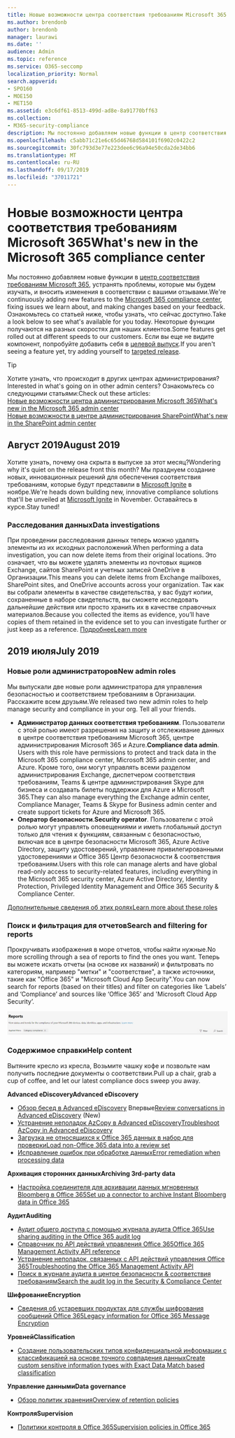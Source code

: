 ```yaml
---
title: Новые возможности центра соответствия требованиям Microsoft 365
ms.author: brendonb
author: brendonb
manager: laurawi
ms.date: ''
audience: Admin
ms.topic: reference
ms.service: O365-seccomp
localization_priority: Normal
search.appverid:
- SPO160
- MOE150
- MET150
ms.assetid: e3c6df61-8513-499d-ad8e-8a91770bff63
ms.collection:
- M365-security-compliance
description: Мы постоянно добавляем новые функции в центр соответствия требованиям Microsoft 365, устранять проблемы, которые мы будем изучать, и вносить изменения в соответствии с вашими отзывами. Узнайте, что мы использовали до этого месяца.
ms.openlocfilehash: c5abb71c21e6c65d46768d584101f6902c0422c2
ms.sourcegitcommit: 30fc793d3e77e223dee6c96a94e50cda2de34bb6
ms.translationtype: MT
ms.contentlocale: ru-RU
ms.lasthandoff: 09/17/2019
ms.locfileid: "37011721"
---
```

# <a name="whats-new-in-the-microsoft-365-compliance-center"></a><span data-ttu-id="a3179-104">Новые возможности центра соответствия требованиям Microsoft 365</span><span class="sxs-lookup"><span data-stu-id="a3179-104">What's new in the Microsoft 365 compliance center</span></span>

<span data-ttu-id="a3179-105">Мы постоянно добавляем новые функции в [центр соответствия требованиям Microsoft 365](microsoft-365-compliance-center.md), устранять проблемы, которые мы будем изучать, и вносить изменения в соответствии с вашими отзывами.</span><span class="sxs-lookup"><span data-stu-id="a3179-105">We're continuously adding new features to the [Microsoft 365 compliance center](microsoft-365-compliance-center.md), fixing issues we learn about, and making changes based on your feedback.</span></span> <span data-ttu-id="a3179-106">Ознакомьтесь со статьей ниже, чтобы узнать, что сейчас доступно.</span><span class="sxs-lookup"><span data-stu-id="a3179-106">Take a look below to see what's available for you today.</span></span> <span data-ttu-id="a3179-107">Некоторые функции получаются на разных скоростях для наших клиентов.</span><span class="sxs-lookup"><span data-stu-id="a3179-107">Some features get rolled out at different speeds to our customers.</span></span> <span data-ttu-id="a3179-108">Если вы еще не видите компонент, попробуйте добавить себя в [целевой выпуск](https://docs.microsoft.com/office365/admin/manage/release-options-in-office-365).</span><span class="sxs-lookup"><span data-stu-id="a3179-108">If you aren't seeing a feature yet, try adding yourself to [targeted release](https://docs.microsoft.com/office365/admin/manage/release-options-in-office-365).</span></span>

> [!TIP]
> <span data-ttu-id="a3179-109">Хотите узнать, что происходит в других центрах администрирования?</span><span class="sxs-lookup"><span data-stu-id="a3179-109">Interested in what's going on in other admin centers?</span></span> <span data-ttu-id="a3179-110">Ознакомьтесь со следующими статьями:</span><span class="sxs-lookup"><span data-stu-id="a3179-110">Check out these articles:</span></span><br>[<span data-ttu-id="a3179-111">Новые возможности центра администрирования Microsoft 365</span><span class="sxs-lookup"><span data-stu-id="a3179-111">What's new in the Microsoft 365 admin center</span></span>](https://docs.microsoft.com/office365/admin/whats-new-in-preview?view=o365-worldwide)<br>[<span data-ttu-id="a3179-112">Новые возможности в центре администрирования SharePoint</span><span class="sxs-lookup"><span data-stu-id="a3179-112">What's new in the SharePoint admin center</span></span>](https://docs.microsoft.com/sharepoint/what-s-new-in-admin-center)

## <a name="august-2019"></a><span data-ttu-id="a3179-113">Август 2019</span><span class="sxs-lookup"><span data-stu-id="a3179-113">August 2019</span></span>

<span data-ttu-id="a3179-114">Хотите узнать, почему она скрыта в выпуске за этот месяц?</span><span class="sxs-lookup"><span data-stu-id="a3179-114">Wondering why it's quiet on the release front this month?</span></span> <span data-ttu-id="a3179-115">Мы празднуем создание новых, инновационных решений для обеспечения соответствия требованиям, которые будут представили в [Microsoft Ignite](https://www.microsoft.com/ignite) в ноябре.</span><span class="sxs-lookup"><span data-stu-id="a3179-115">We're heads down building new, innovative compliance solutions that'll be unveiled at [Microsoft Ignite](https://www.microsoft.com/ignite) in November.</span></span> <span data-ttu-id="a3179-116">Оставайтесь в курсе.</span><span class="sxs-lookup"><span data-stu-id="a3179-116">Stay tuned!</span></span>

### <a name="data-investigations"></a><span data-ttu-id="a3179-117">Расследования данных</span><span class="sxs-lookup"><span data-stu-id="a3179-117">Data investigations</span></span>

<span data-ttu-id="a3179-118">При проведении расследования данных теперь можно удалять элементы из их исходных расположений.</span><span class="sxs-lookup"><span data-stu-id="a3179-118">When performing a data investigation, you can now delete items from their original locations.</span></span> <span data-ttu-id="a3179-119">Это означает, что вы можете удалять элементы из почтовых ящиков Exchange, сайтов SharePoint и учетных записей OneDrive в Организации.</span><span class="sxs-lookup"><span data-stu-id="a3179-119">This means you can delete items from Exchange mailboxes, SharePoint sites, and OneDrive accounts across your organization.</span></span> <span data-ttu-id="a3179-120">Так как вы собрали элементы в качестве свидетельства, у вас будут копии, сохраненные в наборе свидетельств, вы сможете исследовать дальнейшие действия или просто хранить их в качестве справочных материалов.</span><span class="sxs-lookup"><span data-stu-id="a3179-120">Because you collected the items as evidence, you’ll have copies of them retained in the evidence set to you can investigate further or just keep as a reference.</span></span> [<span data-ttu-id="a3179-121">Подробнее</span><span class="sxs-lookup"><span data-stu-id="a3179-121">Learn more</span></span>](datainvestigations/delete-items-from-original-locations.md)

## <a name="july-2019"></a><span data-ttu-id="a3179-122">2019 июля</span><span class="sxs-lookup"><span data-stu-id="a3179-122">July 2019</span></span>

### <a name="new-admin-roles"></a><span data-ttu-id="a3179-123">Новые роли администраторов</span><span class="sxs-lookup"><span data-stu-id="a3179-123">New admin roles</span></span>

<span data-ttu-id="a3179-124">Мы выпускали две новые роли администратора для управления безопасностью и соответствием требованиям в Организации. Расскажите всем друзьям.</span><span class="sxs-lookup"><span data-stu-id="a3179-124">We released two new admin roles to help manage security and compliance in your org. Tell all your friends.</span></span>

- <span data-ttu-id="a3179-125">**Администратор данных соответствия требованиям**. Пользователи с этой ролью имеют разрешения на защиту и отслеживание данных в центре соответствия требованиям Microsoft 365, центре администрирования Microsoft 365 и Azure.</span><span class="sxs-lookup"><span data-stu-id="a3179-125">**Compliance data admin**. Users with this role have permissions to protect and track data in the Microsoft 365 compliance center, Microsoft 365 admin center, and Azure.</span></span> <span data-ttu-id="a3179-126">Кроме того, они могут управлять всеми разделом администрирования Exchange, диспетчером соответствия требованиям, Teams & центре администрирования Skype для бизнеса и создавать билеты поддержки для Azure и Microsoft 365.</span><span class="sxs-lookup"><span data-stu-id="a3179-126">They can also manage everything the Exchange admin center, Compliance Manager, Teams & Skype for Business admin center and create support tickets for Azure and Microsoft 365.</span></span>
- <span data-ttu-id="a3179-127">**Оператор безопасности**.</span><span class="sxs-lookup"><span data-stu-id="a3179-127">**Security operator**.</span></span> <span data-ttu-id="a3179-128">Пользователи с этой ролью могут управлять оповещениями и иметь глобальный доступ только для чтения к функциям, связанным с безопасностью, включая все в центре безопасности Microsoft 365, Azure Active Directory, защиту удостоверений, управление привилегированными удостоверениями и Office 365 Центр безопасности & соответствия требованиям.</span><span class="sxs-lookup"><span data-stu-id="a3179-128">Users with this role can manage alerts and have global read-only access to security-related features, including everything in the Microsoft 365 security center, Azure Active Directory, Identity Protection, Privileged Identity Management and Office 365 Security & Compliance Center.</span></span>

[<span data-ttu-id="a3179-129">Дополнительные сведения об этих ролях</span><span class="sxs-lookup"><span data-stu-id="a3179-129">Learn more about these roles</span></span>](https://docs.microsoft.com/office365/securitycompliance/permissions-microsoft-365-compliance-security)

### <a name="search-and-filtering-for-reports"></a><span data-ttu-id="a3179-130">Поиск и фильтрация для отчетов</span><span class="sxs-lookup"><span data-stu-id="a3179-130">Search and filtering for reports</span></span>

<span data-ttu-id="a3179-131">Прокручивать изображения в море отчетов, чтобы найти нужные.</span><span class="sxs-lookup"><span data-stu-id="a3179-131">No more scrolling through a sea of reports to find the ones you want.</span></span> <span data-ttu-id="a3179-132">Теперь вы можете искать отчеты (на основе их названий) и фильтровать по категориям, например "метки" и "соответствие", а также источники, такие как "Office 365" и "Microsoft Cloud App Security".</span><span class="sxs-lookup"><span data-stu-id="a3179-132">You can now search for reports (based on their titles) and filter on categories like ‘Labels’ and ‘Compliance’ and sources like ‘Office 365’ and 'Microsoft Cloud App Security’.</span></span>

![Снимок экрана кнопок поиска и фильтров для отчетов с примененным фильтром](media/mcc_report_filtering.png)

### <a name="help-content"></a><span data-ttu-id="a3179-134">Содержимое справки</span><span class="sxs-lookup"><span data-stu-id="a3179-134">Help content</span></span>

<span data-ttu-id="a3179-135">Вытяните кресло из кресла, Возьмите чашку кофе и позвольте нам получить последние документы о соответствии.</span><span class="sxs-lookup"><span data-stu-id="a3179-135">Pull up a chair, grab a cup of coffee, and let our latest compliance docs sweep you away.</span></span>

<span data-ttu-id="a3179-136">**Advanced eDiscovery**</span><span class="sxs-lookup"><span data-stu-id="a3179-136">**Advanced eDiscovery**</span></span>
- <span data-ttu-id="a3179-137">[Обзор бесед в Advanced eDiscovery](compliance20/conversation-review-sets.md) Впервые</span><span class="sxs-lookup"><span data-stu-id="a3179-137">[Review conversations in Advanced eDiscovery](compliance20/conversation-review-sets.md) (New)</span></span>
- [<span data-ttu-id="a3179-138">Устранение неполадок AzCopy в Advanced eDiscovery</span><span class="sxs-lookup"><span data-stu-id="a3179-138">Troubleshoot AzCopy in Advanced eDiscovery</span></span>](compliance20/troubleshooting-azcopy.md)
- [<span data-ttu-id="a3179-139">Загрузка не относящихся к Office 365 данных в набор для проверки</span><span class="sxs-lookup"><span data-stu-id="a3179-139">Load non-Office 365 data into a review set</span></span>](compliance20/load-non-office365-data.md)
- [<span data-ttu-id="a3179-140">Исправление ошибок при обработке данных</span><span class="sxs-lookup"><span data-stu-id="a3179-140">Error remediation when processing data</span></span>](compliance20/error-remediation.md)

<span data-ttu-id="a3179-141">**Архивация сторонних данных**</span><span class="sxs-lookup"><span data-stu-id="a3179-141">**Archiving 3rd-party data**</span></span>
- [<span data-ttu-id="a3179-142">Настройка соединителя для архивации данных мгновенных Bloomberg в Office 365</span><span class="sxs-lookup"><span data-stu-id="a3179-142">Set up a connector to archive Instant Bloomberg data in Office 365</span></span>](archive-instant-bloomberg-data.md)

<span data-ttu-id="a3179-143">**Аудит**</span><span class="sxs-lookup"><span data-stu-id="a3179-143">**Auditing**</span></span>
- [<span data-ttu-id="a3179-144">Аудит общего доступа с помощью журнала аудита Office 365</span><span class="sxs-lookup"><span data-stu-id="a3179-144">Use sharing auditing in the Office 365 audit log</span></span>](use-sharing-auditing.md)
- [<span data-ttu-id="a3179-145">Справочник по API действий управления Office 365</span><span class="sxs-lookup"><span data-stu-id="a3179-145">Office 365 Management Activity API reference</span></span>](https://docs.microsoft.com/office/office-365-management-api/office-365-management-activity-api-reference)
- [<span data-ttu-id="a3179-146">Устранение неполадок, связанных с API действий управления Office 365</span><span class="sxs-lookup"><span data-stu-id="a3179-146">Troubleshooting the Office 365 Management Activity API</span></span>](https://docs.microsoft.com/office/office-365-management-api/troubleshooting-the-office-365-management-activity-api)
- [<span data-ttu-id="a3179-147">Поиск в журнале аудита в центре безопасности & соответствия требованиям</span><span class="sxs-lookup"><span data-stu-id="a3179-147">Search the audit log in the Security & Compliance Center</span></span>](search-the-audit-log-in-security-and-compliance.md)

<span data-ttu-id="a3179-148">**Шифрование**</span><span class="sxs-lookup"><span data-stu-id="a3179-148">**Encryption**</span></span>
- [<span data-ttu-id="a3179-149">Сведения об устаревших продуктах для службы шифрования сообщений Office 365</span><span class="sxs-lookup"><span data-stu-id="a3179-149">Legacy information for Office 365 Message Encryption</span></span>](legacy-information-for-message-encryption.md)

<span data-ttu-id="a3179-150">**Уровней**</span><span class="sxs-lookup"><span data-stu-id="a3179-150">**Classification**</span></span>
- [<span data-ttu-id="a3179-151">Создание пользовательских типов конфиденциальной информации с классификацией на основе точного совпадения данных</span><span class="sxs-lookup"><span data-stu-id="a3179-151">Create custom sensitive information types with Exact Data Match based classification</span></span>](create-custom-sensitive-information-types-with-exact-data-match-based-classification.md)

<span data-ttu-id="a3179-152">**Управление данными**</span><span class="sxs-lookup"><span data-stu-id="a3179-152">**Data governance**</span></span>
- [<span data-ttu-id="a3179-153">Обзор политик хранения</span><span class="sxs-lookup"><span data-stu-id="a3179-153">Overview of retention policies</span></span>](retention-policies.md)

<span data-ttu-id="a3179-154">**Контроля**</span><span class="sxs-lookup"><span data-stu-id="a3179-154">**Supervision**</span></span>
- [<span data-ttu-id="a3179-155">Политики контроля в Office 365</span><span class="sxs-lookup"><span data-stu-id="a3179-155">Supervision policies in Office 365</span></span>](supervision-policies.md)
